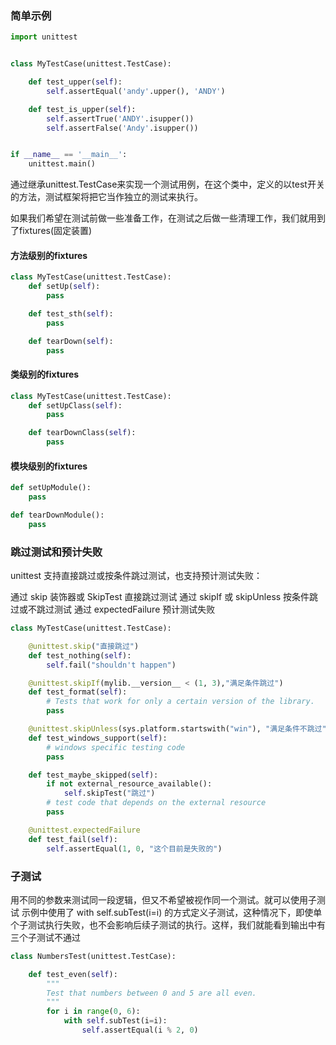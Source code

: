 
### 简单示例
```python
import unittest


class MyTestCase(unittest.TestCase):

    def test_upper(self):
        self.assertEqual('andy'.upper(), 'ANDY')

    def test_is_upper(self):
        self.assertTrue('ANDY'.isupper())
        self.assertFalse('Andy'.isupper())


if __name__ == '__main__':
    unittest.main()
```
通过继承unittest.TestCase来实现一个测试用例，在这个类中，定义的以test开关的方法，测试框架将把它当作独立的测试来执行。

如果我们希望在测试前做一些准备工作，在测试之后做一些清理工作，我们就用到了fixtures(固定装置)

#### 方法级别的fixtures
```python
class MyTestCase(unittest.TestCase):
    def setUp(self):
        pass

    def test_sth(self):
        pass

    def tearDown(self):
        pass
```

#### 类级别的fixtures

```python
class MyTestCase(unittest.TestCase):
    def setUpClass(self):
        pass

    def tearDownClass(self):
        pass
```
#### 模块级别的fixtures
```python
def setUpModule():
    pass

def tearDownModule():
    pass
```

### 跳过测试和预计失败
unittest 支持直接跳过或按条件跳过测试，也支持预计测试失败：

通过 skip 装饰器或 SkipTest 直接跳过测试
通过 skipIf 或 skipUnless 按条件跳过或不跳过测试
通过 expectedFailure 预计测试失败
```python
class MyTestCase(unittest.TestCase):

    @unittest.skip("直接跳过")
    def test_nothing(self):
        self.fail("shouldn't happen")

    @unittest.skipIf(mylib.__version__ < (1, 3),"满足条件跳过")
    def test_format(self):
        # Tests that work for only a certain version of the library.
        pass

    @unittest.skipUnless(sys.platform.startswith("win"), "满足条件不跳过")
    def test_windows_support(self):
        # windows specific testing code
        pass

    def test_maybe_skipped(self):
        if not external_resource_available():
            self.skipTest("跳过")
        # test code that depends on the external resource
        pass

    @unittest.expectedFailure
    def test_fail(self):
        self.assertEqual(1, 0, "这个目前是失败的")

```

### 子测试
用不同的参数来测试同一段逻辑，但又不希望被视作同一个测试。就可以使用子测试
示例中使用了 with self.subTest(i=i) 的方式定义子测试，这种情况下，即使单个子测试执行失败，也不会影响后续子测试的执行。这样，我们就能看到输出中有三个子测试不通过
```python
class NumbersTest(unittest.TestCase):

    def test_even(self):
        """
        Test that numbers between 0 and 5 are all even.
        """
        for i in range(0, 6):
            with self.subTest(i=i):
                self.assertEqual(i % 2, 0)

```